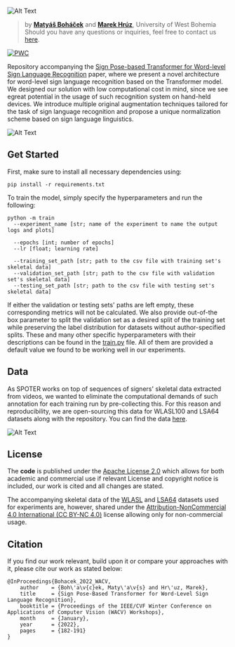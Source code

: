 ![Alt Text](http://spoter.signlanguagerecognition.com/img/GitHub_banner.png)

> by **[Matyáš Boháček](https://github.com/matyasbohacek)** and **[Marek Hrúz](https://github.com/mhruz)**, University of West Bohemia <br>
> Should you have any questions or inquiries, feel free to contact us [here](mailto:matyas.bohacek@matsworld.io).

[![PWC](https://img.shields.io/endpoint.svg?url=https://paperswithcode.com/badge/sign-pose-based-transformer-for-word-level/sign-language-recognition-on-lsa64)](https://paperswithcode.com/sota/sign-language-recognition-on-lsa64?p=sign-pose-based-transformer-for-word-level)

Repository accompanying the [Sign Pose-based Transformer for Word-level Sign Language Recognition](https://openaccess.thecvf.com/content/WACV2022W/HADCV/html/Bohacek_Sign_Pose-Based_Transformer_for_Word-Level_Sign_Language_Recognition_WACVW_2022_paper.html) paper, where we present a novel architecture for word-level sign language recognition based on the Transformer model. We designed our solution with low computational cost in mind, since we see egreat potential in the usage of such recognition system on hand-held devices. We introduce multiple original augmentation techniques tailored for the task of sign language recognition and propose a unique normalization scheme based on sign language linguistics.

![Alt Text](http://spoter.signlanguagerecognition.com/img/architecture_github.gif)

## Get Started

First, make sure to install all necessary dependencies using:

```shell
pip install -r requirements.txt
```

To train the model, simply specify the hyperparameters and run the following:

```
python -m train
  --experiment_name [str; name of the experiment to name the output logs and plots]
  
  --epochs [int; number of epochs]
  --lr [float; learning rate]
  
  --training_set_path [str; path to the csv file with training set's skeletal data]
  --validation_set_path [str; path to the csv file with validation set's skeletal data]
  --testing_set_path [str; path to the csv file with testing set's skeletal data]
```

If either the validation or testing sets' paths are left empty, these corresponding metrics will not be calculated. We also provide out-of-the box parameter to split the validation set as a desired split of the training set while preserving the label distribution for datasets without author-specified splits. These and many other specific hyperparameters with their descriptions can be found in the [train.py](https://github.com/matyasbohacek/spoter/blob/main/train.py) file. All of them are provided a default value we found to be working well in our experiments.

## Data

As SPOTER works on top of sequences of signers' skeletal data extracted from videos, we wanted to eliminate the computational demands of such annotation for each training run by pre-collecting this. For this reason and reproducibility, we are open-sourcing this data for WLASL100 and LSA64 datasets along with the repository. You can find the data [here](https://github.com/matyasbohacek/spoter/releases/tag/supplementary-data).

![Alt Text](http://spoter.signlanguagerecognition.com/img/datasets_overview.gif)

## License

The **code** is published under the [Apache License 2.0](https://github.com/matyasbohacek/spoter/blob/main/LICENSE) which allows for both academic and commercial use if  relevant License and copyright notice is included, our work is cited and all changes are stated.

The accompanying skeletal data of the [WLASL](https://arxiv.org/pdf/1910.11006.pdf) and [LSA64](https://core.ac.uk/download/pdf/76495887.pdf) datasets used for experiments are, however, shared under the [Attribution-NonCommercial 4.0 International (CC BY-NC 4.0)](https://creativecommons.org/licenses/by-nc/4.0/) license allowing only for non-commercial usage.

## Citation

If you find our work relevant, build upon it or compare your approaches with it, please cite our work as stated below:

```
@InProceedings{Bohacek_2022_WACV,
    author    = {Boh\'a\v{c}ek, Maty\'a\v{s} and Hr\'uz, Marek},
    title     = {Sign Pose-Based Transformer for Word-Level Sign Language Recognition},
    booktitle = {Proceedings of the IEEE/CVF Winter Conference on Applications of Computer Vision (WACV) Workshops},
    month     = {January},
    year      = {2022},
    pages     = {182-191}
}
```
